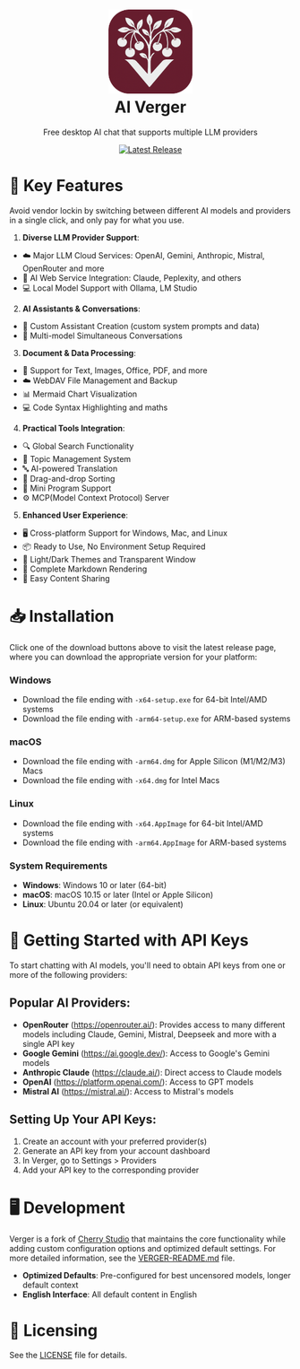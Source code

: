 <h1 align="center">
  <img src="https://raw.githubusercontent.com/LaChatterie/Verger/refs/heads/master/build/icon.png" width="150" height="150" alt="banner" /><br>
  AI Verger
</h1>

<p align="center">Free desktop AI chat that supports multiple LLM providers</p>

<p align="center">
  <a href="https://github.com/LaChatterie/Verger/releases/latest">
    <img src="https://img.shields.io/github/v/release/LaChatterie/Verger?style=flat-square" alt="Latest Release">
  </a>
</p>

# 🌟 Key Features

Avoid vendor lockin by switching between different AI models and providers in a single click, and only pay for what you use.

1. **Diverse LLM Provider Support**:

- ☁️ Major LLM Cloud Services: OpenAI, Gemini, Anthropic, Mistral, OpenRouter and more
- 🔗 AI Web Service Integration: Claude, Peplexity, and others
- 💻 Local Model Support with Ollama, LM Studio

2. **AI Assistants & Conversations**:

- 🤖 Custom Assistant Creation (custom system prompts and data)
- 💬 Multi-model Simultaneous Conversations

3. **Document & Data Processing**:

- 📄 Support for Text, Images, Office, PDF, and more
- ☁️ WebDAV File Management and Backup
- 📊 Mermaid Chart Visualization
- 💻 Code Syntax Highlighting and maths

4. **Practical Tools Integration**:

- 🔍 Global Search Functionality
- 📝 Topic Management System
- 🔤 AI-powered Translation
- 🎯 Drag-and-drop Sorting
- 🔌 Mini Program Support
- ⚙️ MCP(Model Context Protocol) Server

5. **Enhanced User Experience**:

- 🖥️ Cross-platform Support for Windows, Mac, and Linux
- 📦 Ready to Use, No Environment Setup Required
- 🎨 Light/Dark Themes and Transparent Window
- 📝 Complete Markdown Rendering
- 🤲 Easy Content Sharing

# 📥 Installation

Click one of the download buttons above to visit the latest release page, where you can download the appropriate version for your platform:

### Windows

- Download the file ending with `-x64-setup.exe` for 64-bit Intel/AMD systems
- Download the file ending with `-arm64-setup.exe` for ARM-based systems

### macOS

- Download the file ending with `-arm64.dmg` for Apple Silicon (M1/M2/M3) Macs
- Download the file ending with `-x64.dmg` for Intel Macs

### Linux

- Download the file ending with `-x64.AppImage` for 64-bit Intel/AMD systems
- Download the file ending with `-arm64.AppImage` for ARM-based systems

### System Requirements

- **Windows**: Windows 10 or later (64-bit)
- **macOS**: macOS 10.15 or later (Intel or Apple Silicon)
- **Linux**: Ubuntu 20.04 or later (or equivalent)

# 🔑 Getting Started with API Keys

To start chatting with AI models, you'll need to obtain API keys from one or more of the following providers:

## Popular AI Providers:

- **OpenRouter** (https://openrouter.ai/): Provides access to many different models including Claude, Gemini, Mistral, Deepseek and more with a single API key
- **Google Gemini** (https://ai.google.dev/): Access to Google's Gemini models
- **Anthropic Claude** (https://claude.ai/): Direct access to Claude models
- **OpenAI** (https://platform.openai.com/): Access to GPT models
- **Mistral AI** (https://mistral.ai/): Access to Mistral's models

## Setting Up Your API Keys:

1. Create an account with your preferred provider(s)
2. Generate an API key from your account dashboard
3. In Verger, go to Settings > Providers
4. Add your API key to the corresponding provider

# 🖥️ Development

Verger is a fork of [Cherry Studio](https://github.com/CherryHQ/cherry-studio) that maintains the core functionality while adding custom configuration options and optimized default settings. For more detailed information, see the [VERGER-README.md](VERGER-README.md) file.

- **Optimized Defaults**: Pre-configured for best uncensored models, longer default context
- **English Interface**: All default content in English

# 📃 Licensing

See the [LICENSE](./LICENSE) file for details.
